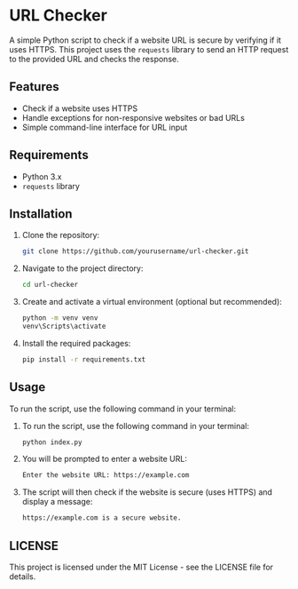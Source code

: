 # URL Checker

A simple Python script to check if a website URL is secure by verifying if it uses HTTPS. This project uses the `requests` library to send an HTTP request to the provided URL and checks the response.

## Features

- Check if a website uses HTTPS
- Handle exceptions for non-responsive websites or bad URLs
- Simple command-line interface for URL input

## Requirements

- Python 3.x
- `requests` library

## Installation

1. Clone the repository:

   ```bash
   git clone https://github.com/yourusername/url-checker.git

2. Navigate to the project directory:

   ```bash
   cd url-checker

3. Create and activate a virtual environment (optional but recommended):

   ```bash
   python -m venv venv
   venv\Scripts\activate

4. Install the required packages:

   ```bash
   pip install -r requirements.txt


## Usage
To run the script, use the following command in your terminal:

1. To run the script, use the following command in your terminal:

   ```bash
   python index.py

2. You will be prompted to enter a website URL:

   ```bash
   Enter the website URL: https://example.com

3. The script will then check if the website is secure (uses HTTPS) and display a message:

   ```bash
   https://example.com is a secure website.


## LICENSE
This project is licensed under the MIT License - see the LICENSE file for details.